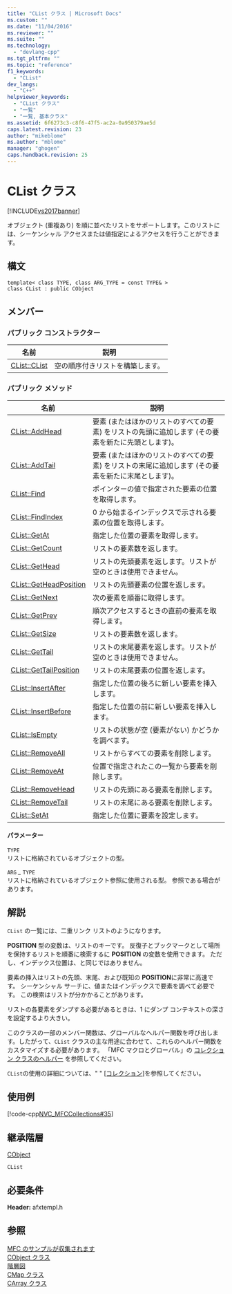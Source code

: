 ```yaml
---
title: "CList クラス | Microsoft Docs"
ms.custom: ""
ms.date: "11/04/2016"
ms.reviewer: ""
ms.suite: ""
ms.technology: 
  - "devlang-cpp"
ms.tgt_pltfrm: ""
ms.topic: "reference"
f1_keywords: 
  - "CList"
dev_langs: 
  - "C++"
helpviewer_keywords: 
  - "CList クラス"
  - "一覧"
  - "一覧, 基本クラス"
ms.assetid: 6f6273c3-c8f6-47f5-ac2a-0a950379ae5d
caps.latest.revision: 23
author: "mikeblome"
ms.author: "mblome"
manager: "ghogen"
caps.handback.revision: 25
---
```

# CList クラス
[!INCLUDE[vs2017banner](../../assembler/inline/includes/vs2017banner.md)]

オブジェクト \(重複あり\) を順に並べたリストをサポートします。このリストには、シーケンシャル アクセスまたは値指定によるアクセスを行うことができます。  
  
## 構文  
  
```  
template< class TYPE, class ARG_TYPE = const TYPE& >   
class CList : public CObject  
```  
  
## メンバー  
  
### パブリック コンストラクター  
  
|名前|説明|  
|--------|--------|  
|[CList::CList](../Topic/CList::CList.md)|空の順序付きリストを構築します。|  
  
### パブリック メソッド  
  
|名前|説明|  
|--------|--------|  
|[CList::AddHead](../Topic/CList::AddHead.md)|要素 \(またはほかのリストのすべての要素\) をリストの先頭に追加します \(その要素を新たに先頭とします\)。|  
|[CList::AddTail](../Topic/CList::AddTail.md)|要素 \(またはほかのリストのすべての要素\) をリストの末尾に追加します \(その要素を新たに末尾とします\)。|  
|[CList::Find](../Topic/CList::Find.md)|ポインターの値で指定された要素の位置を取得します。|  
|[CList::FindIndex](../Topic/CList::FindIndex.md)|0 から始まるインデックスで示される要素の位置を取得します。|  
|[CList::GetAt](../Topic/CList::GetAt.md)|指定した位置の要素を取得します。|  
|[CList::GetCount](../Topic/CList::GetCount.md)|リストの要素数を返します。|  
|[CList::GetHead](../Topic/CList::GetHead.md)|リストの先頭要素を返します。リストが空のときは使用できません。|  
|[CList::GetHeadPosition](../Topic/CList::GetHeadPosition.md)|リストの先頭要素の位置を返します。|  
|[CList::GetNext](../Topic/CList::GetNext.md)|次の要素を順番に取得します。|  
|[CList::GetPrev](../Topic/CList::GetPrev.md)|順次アクセスするときの直前の要素を取得します。|  
|[CList::GetSize](../Topic/CList::GetSize.md)|リストの要素数を返します。|  
|[CList::GetTail](../Topic/CList::GetTail.md)|リストの末尾要素を返します。リストが空のときは使用できません。|  
|[CList::GetTailPosition](../Topic/CList::GetTailPosition.md)|リストの末尾要素の位置を返します。|  
|[CList::InsertAfter](../Topic/CList::InsertAfter.md)|指定した位置の後ろに新しい要素を挿入します。|  
|[CList::InsertBefore](../Topic/CList::InsertBefore.md)|指定した位置の前に新しい要素を挿入します。|  
|[CList::IsEmpty](../Topic/CList::IsEmpty.md)|リストの状態が空 \(要素がない\) かどうかを調べます。|  
|[CList::RemoveAll](../Topic/CList::RemoveAll.md)|リストからすべての要素を削除します。|  
|[CList::RemoveAt](../Topic/CList::RemoveAt.md)|位置で指定されたこの一覧から要素を削除します。|  
|[CList::RemoveHead](../Topic/CList::RemoveHead.md)|リストの先頭にある要素を削除します。|  
|[CList::RemoveTail](../Topic/CList::RemoveTail.md)|リストの末尾にある要素を削除します。|  
|[CList::SetAt](../Topic/CList::SetAt.md)|指定した位置に要素を設定します。|  
  
#### パラメーター  
 `TYPE`  
 リストに格納されているオブジェクトの型。  
  
 `ARG` *\_* `TYPE`  
 リストに格納されているオブジェクト参照に使用される型。  参照である場合があります。  
  
## 解説  
 `CList` の一覧には、二重リンク リストのようになります。  
  
 **POSITION** 型の変数は、リストのキーです。  反復子とブックマークとして場所を保持するリストを順番に検索するに **POSITION** の変数を使用できます。  ただし、インデックス位置は、と同じではありません。  
  
 要素の挿入はリストの先頭、末尾、および既知の **POSITION**に非常に高速です。  シーケンシャル サーチに、値またはインデックスで要素を調べて必要です。  この検索はリストが分かかることがあります。  
  
 リストの各要素をダンプする必要があるときは、1 にダンプ コンテキストの深さを設定するより大きい。  
  
 このクラスの一部のメンバー関数は、グローバルなヘルパー関数を呼び出します。したがって、`CList` クラスの主な用途に合わせて、これらのヘルパー関数をカスタマイズする必要があります。  「MFC マクロとグローバル」の [コレクション クラスのヘルパー](../../mfc/reference/collection-class-helpers.md) を参照してください。  
  
 `CList`の使用の詳細については、" " [&#91;コレクション&#93;](../../mfc/collections.md)を参照してください。  
  
## 使用例  
 [!code-cpp[NVC_MFCCollections#35](../../mfc/codesnippet/CPP/clist-class_1.cpp)]  
  
## 継承階層  
 [CObject](../Topic/CObject%20Class.md)  
  
 `CList`  
  
## 必要条件  
 **Header:** afxtempl.h  
  
## 参照  
 [MFC のサンプルが収集されます](../../top/visual-cpp-samples.md)   
 [CObject クラス](../Topic/CObject%20Class.md)   
 [階層図](../../mfc/hierarchy-chart.md)   
 [CMap クラス](../../mfc/reference/cmap-class.md)   
 [CArray クラス](../../mfc/reference/carray-class.md)